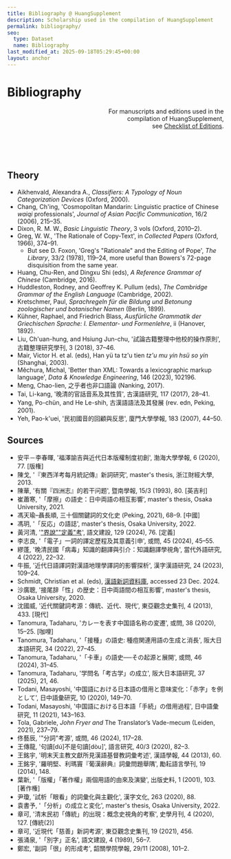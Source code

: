 ```yaml
---
title: Bibliography @ HuangSupplement
description: Scholarship used in the compilation of HuangSupplement
permalink: bibliography/
seo:
  type: Dataset
  name: Bibliography
last_modified_at: 2025-09-18T05:29:45+00:00
layout: anchor
---
```

# Bibliography

<p align="right">For manuscripts and editions used in the <br>compilation of 
  HuangSupplement, <br>see <a 
  href="https://github.com/t18d/HuangSupplement/wiki/Checklist-of-Editions">Checklist
  of Editions</a>.</p>

&nbsp;  
&nbsp;  
&nbsp;  
## Theory

- Aikhenvald, Alexandra A., _Classifiers: A Typology of Noun Categorization
  Devices_ (Oxford, 2000).
- Chang, Ch'ing, 'Cosmopolitan Mandarin: Linguistic practice of Chinese _waiqi_
  professionals', _Journal of Asian Pacific Communication_, 16/2 (2006), 215–35.
- Dixon, R. M. W., _Basic Linguistic Theory_, 3 vols (Oxford, 2010–2).
- Greg, W. W., 'The Rationale of Copy-Text', in _Collected Papers_ (Oxford,
  1966), 374–91.
  <ul class="text-gray-light"><li>But see D. Foxon, 'Greg's "Rationale" and 
    the Editing of Pope', <em>The Library</em>, 33/2 (1978), 119–24, more useful 
    than Bowers's 72-page disquisition from the same year.</li></ul>
- Huang, Chu-Ren, and Dingxu Shi (eds), _A Reference Grammar of Chinese_
  (Cambridge, 2016).
- Huddleston, Rodney, and Geoffrey K. Pullum (eds), _The Cambridge Grammar of
  the English Language_ (Cambridge, 2002).
- Kretschmer, Paul, _Sprachregeln für die Bildung und Betonung zoologischer und
  botanischer Namen_ (Berlin, 1899).
- Kühner, Raphael, and Friedrich Blass, _Ausfürliche Grammatik der Griechischen
  Sprache: I. Elementar- und Formenlehre_, ii (Hanover, 1892).
- Liu, Ch'uan-hung, and Hsiung Jun-chu,
  '試論古籍整理中他校的操作原則', 古籍整理研究學刊, 3 (2018), 37–46.
- Mair, Victor H. et al. (eds), Han yü ta tz'u tien _tz'u mu yin hsü so yin_
  (Shanghai, 2003).
- Měchura, Michal, 'Better than XML: Towards a lexicographic markup language',
  _Data & Knowledge Engineering_, 146 (2023), 102196.
- Meng, Chao-lien, 之乎者也非口語論 (Nanking, 2017).
- Tai, Li-kang, '晚清的官話音系及其性質', 古漢語研究, 117 (2017), 28–41.
- Yang, Po-chün, and He Le-shih, 古漢語語法及其發展 (rev. edn, Peking, 2001).
- Yeh, Pao-k'uei, '民初國音的回顧與反思', 廈門大學學報, 183 (2007), 44–50.

## Sources

- 安平－李春暉, '福澤諭吉與近代日本版權制度初創', 渤海大學學報, 6 (2020), 77. [版権]
- 陳戈, '『東西洋考每月統記傳』新詞研究', master's thesis, 浙江財經大學, 2013.
- 陳華, '有關『四洲志』的若干问题', 暨南學報, 15/3 (1993), 80. \[英吉利\]
- 崔蕭寒, '「摩擦」の語史：日中両語の相互影響', master's thesis, Osaka University, 2021.
- 馮天瑜–聶長順, 三十個關鍵詞的文化史 (Peking, 2021), 68–9. \[中國\]
- 馮玥, '「反応」の語誌', master's thesis, Osaka University, 2022.
- 黃河清,
  '["界說""定義"考](http://www.huayuqiao.org/DOCC/DOC129/NO_076.php)', 語文建設,
  129 (2024), 76. \[定義\]
- 李志良, '「電子」一詞的譯定歷程及其意義引申', 或問, 45 (2024), 45–55.
- 繆蓬, '晚清民國「病毒」知識的翻譯與引介：知識翻譯學視角', 當代外語研究, 4 (2022), 22–32.
- 牛振, '近代日語譯詞對漢語地理學譯詞的影響探析', 漢字漢語研究, 24 (2023), 109–24.
- Schmidt, Christian et al. (eds),
  [漢語新詞資料庫](https://mhdb.mh.sinica.edu.tw/vocabulary/search.php), accessed
  23 Dec. 2024.
- 沙廣聰, '接尾辞「性」の歴史：日中両語間の相互影響', master's thesis, Osaka University,
  2020.
- 沈國威, '近代關鍵詞考源：傳統、近代、現代', 東亞觀念史集刊, 4 (2013), 433. \[現代\]
- Tanomura, Tadaharu, 'カレーを表す中国語名称の変遷', 或問, 38 (2020), 15–25.
  \[咖哩\]
- Tanomura, Tadaharu, '「接種」の語史: 種痘関連用語の生成と消長', 阪大日本語研究, 34
  (2022), 27–45.
- Tanomura, Tadaharu, '「卡車」の語史──その起源と展開', 或問, 46 (2024), 31–45.
- Tanomura, Tadaharu, '学問名「考古学」の成立', 阪大日本語研究, 37 (2025), 21, 46.
- Todani, Masayoshi,
  '中国語における日本語の借用と意味変化：「赤字」を例として', 日中語彙研究, 10 (2020),
  149–70.
- Todani, Masayoshi, '中国語における日本語「手続」の借用過程', 日中語彙研究, 11 (2021),
  143–163.
- Tola, Gabriele, _John Fryer and_ The Translator’s Vade-mecum (Leiden, 2021),
  237–79.
- 佟藝辰, '"分詞"考源', 或問, 46 (2024), 117–28.
- 王傳龍, '句讀[dú]不是句讀[dòu]', 語言研究, 40/3 (2020), 82–3.
- 王銘宇, '明末天主教文獻所見漢語基督教詞彙考述', 漢語學報, 44 (2013), 60.
- 王銘宇, '羅明堅、利瑪竇『葡漢辭典』詞彙問題舉隅', 勵耘語言學刊, 19 (2014), 148.
- 葉新, '「版權」「著作權」兩個用語的由來及演變', 出版史料, 1 (2001), 103. [著作権]
- 尹瓊, '試析「眼看」的詞彙化與主觀化', 漢字文化, 263 (2020), 88.
- 袁書予, '「分析」の成立と変化', master's thesis, Osaka University, 2022.
- 章可, '清末民初「傳統」的出現：概念史視角的考察', 史學月刊, 4 (2020), 127. \[傳統(2)\]
- 章可, '近現代「慈善」新詞考源', 東亞觀念史集刊, 19 (2021), 456.
- 張涌泉, '「別字」正名', 語文建設, 4 (1989), 56–7.
- 鄭宏, '副詞「很」的形成考', 韶關學院學報, 29/11 (2008), 101–2.
